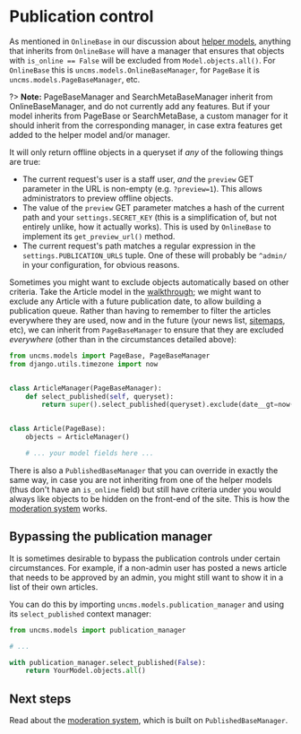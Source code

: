 # Publication control

As mentioned in `OnlineBase` in our discussion about [helper models](helpers.md), anything that inherits from `OnlineBase` will have a manager that ensures that objects with `is_online == False` will be excluded from `Model.objects.all()`.
For `OnlineBase` this is `uncms.models.OnlineBaseManager`, for `PageBase` it is `uncms.models.PageBaseManager`, etc.

?> **Note:** PageBaseManager and SearchMetaBaseManager inherit from OnlineBaseManager, and do not currently add any features.
But if your model inherits from PageBase or SearchMetaBase,
a custom manager for it should inherit from the corresponding manager,
in case extra features get added to the helper model and/or manager.

It will only return offline objects in a queryset if _any_ of the following things are true:

* The current request's user is a staff user, _and_ the `preview` GET parameter in the URL is non-empty (e.g. `?preview=1`). This allows administrators to preview offline objects.
* The value of the `preview` GET parameter matches a hash of the current path and your `settings.SECRET_KEY` (this is a simplification of, but not entirely unlike, how it actually works). This is used by `OnlineBase` to implement its `get_preview_url()` method.
* The current request's path matches a regular expression in the `settings.PUBLICATION_URLS` tuple. One of these will probably be `^admin/` in your configuration, for obvious reasons.

Sometimes you might want to exclude objects automatically based on other criteria.
Take the Article model in the [walkthrough](walkthrough.md); we might want to exclude any Article with a future publication date, to allow building a publication queue.
Rather than having to remember to filter the articles everywhere they are used, now and in the future (your news list, [sitemaps](sitemaps.md), etc), we can inherit from `PageBaseManager` to ensure that they are excluded _everywhere_ (other than in the circumstances detailed above):

```python
from uncms.models import PageBase, PageBaseManager
from django.utils.timezone import now


class ArticleManager(PageBaseManager):
    def select_published(self, queryset):
        return super().select_published(queryset).exclude(date__gt=now())


class Article(PageBase):
    objects = ArticleManager()

    # ... your model fields here ...
```

There is also a `PublishedBaseManager` that you can override in exactly the same way, in case you are not inheriting from one of the helper models (thus don't have an `is_online` field) but still have criteria under you would always like objects to be hidden on the front-end of the site.
This is how the [moderation system](moderation.md) works.


## Bypassing the publication manager

It is sometimes desirable to bypass the publication controls under certain circumstances.
For example, if a non-admin user has posted a news article that needs to be approved by an admin, you might still want to show it in a list of their own articles.

You can do this by importing `uncms.models.publication_manager` and using its `select_published` context manager:

```python
from uncms.models import publication_manager

# ...

with publication_manager.select_published(False):
    return YourModel.objects.all()
```

## Next steps

Read about the [moderation system](moderation.md), which is built on `PublishedBaseManager`.
